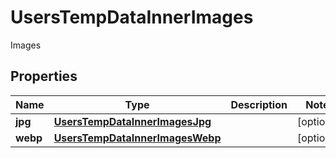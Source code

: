 

# UsersTempDataInnerImages

Images

## Properties

| Name | Type | Description | Notes |
|------------ | ------------- | ------------- | -------------|
|**jpg** | [**UsersTempDataInnerImagesJpg**](UsersTempDataInnerImagesJpg.md) |  |  [optional] |
|**webp** | [**UsersTempDataInnerImagesWebp**](UsersTempDataInnerImagesWebp.md) |  |  [optional] |



